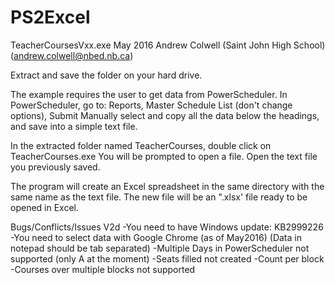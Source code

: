 # PS2Excel

TeacherCoursesVxx.exe
May 2016
Andrew Colwell (Saint John High School)(andrew.colwell@nbed.nb.ca)

Extract and save the folder on your hard drive.

The example requires the user to get data from PowerScheduler.
In PowerScheduler, go to: Reports, Master Schedule List (don't change options), Submit
Manually select and copy all the data below the headings, and save into a simple text file.

In the extracted folder named TeacherCourses, double click on TeacherCourses.exe
You will be prompted to open a file. Open the text file you previously saved.

The program will create an Excel spreadsheet in the same directory with the same name as the text file.
The new file will be an ".xlsx' file ready to be opened in Excel.

Bugs/Conflicts/Issues
V2d
  -You need to have Windows update: KB2999226
  -You need to select data with Google Chrome (as of May2016) (Data in notepad should be tab separated)
  -Multiple Days in PowerScheduler not supported (only A at the moment)
  -Seats filled not created
  -Count per block
  -Courses over multiple blocks not supported
